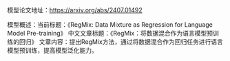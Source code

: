 模型论文地址：https://arxiv.org/abs/2407.01492

模型概述：当前标题：《RegMix: Data Mixture as Regression for Language Model Pre-training》
中文文章标题：《RegMix：将数据混合作为语言模型预训练的回归》
文章内容：提出RegMix方法，通过将数据混合作为回归任务进行语言模型预训练，提高模型泛化能力。
